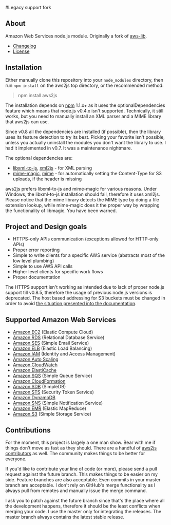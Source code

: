 #Legacy support fork

## About

Amazon Web Services node.js module. Originally a fork of [aws-lib](https://github.com/livelycode/aws-lib/).

 * [Changelog](https://github.com/SaltwaterC/aws2js/blob/master/doc/CHANGELOG.md)
 * [License](https://github.com/SaltwaterC/aws2js/blob/master/doc/LICENSE.md)

## Installation

Either manually clone this repository into your `node_modules` directory, then run `npm install` on the aws2js top directory, or the recommended method:

> npm install aws2js

The installation depends on [npm](https://github.com/isaacs/npm) 1.1.x+ as it uses the optionalDependencies feature which means that node.js v0.4.x isn't supported. Technically, it still works, but you need to manually install an XML parser and a MIME library that aws2js can use.

Since v0.8 all the dependencies are installed (if possible), then the library uses its feature detection to try its best. Picking your favorite isn't possible, unless you actually uninstall the modules you don't want the library to use. I had it implemented in v0.7. It was a maintenance nightmare.

The optional dependencies are:

 * [libxml-to-js](https://github.com/SaltwaterC/libxml-to-js), [xml2js](https://github.com/Leonidas-from-XIV/node-xml2js) - for XML parsing
 * [mime-magic](https://github.com/SaltwaterC/mime-magic), [mime](https://github.com/broofa/node-mime) - for automatically setting the Content-Type for S3 uploads, if the header is missing

aws2js prefers libxml-to-js and mime-magic for various reasons. Under Windows, the libxml-to-js installation should fail, therefore it uses xml2js. Please notice that the mime library detects the MIME type by doing a file extension lookup, while mime-magic does it the proper way by wrapping the functionality of libmagic. You have been warned.

## Project and Design goals

 * HTTPS-only APIs communication (exceptions allowed for HTTP-only APIs)
 * Proper error reporting
 * Simple to write clients for a specific AWS service (abstracts most of the low level plumbing)
 * Simple to use AWS API calls
 * Higher level clients for specific work flows
 * Proper documentation

The HTTPS support isn't working as intended due to lack of proper node.js support till v0.8.5, therefore the usage of previous node.js versions is deprecated. The host based addressing for S3 buckets must be changed in order to avoid [the situation presented into the documentation](https://github.com/SaltwaterC/aws2js/wiki/Bucket-Name).

## Supported Amazon Web Services

 * [Amazon EC2](https://github.com/SaltwaterC/aws2js/wiki/EC2-Client) (Elastic Compute Cloud)
 * [Amazon RDS](https://github.com/SaltwaterC/aws2js/wiki/RDS-Client) (Relational Database Service)
 * [Amazon SES](https://github.com/SaltwaterC/aws2js/wiki/SES-Client) (Simple Email Service)
 * [Amazon ELB](https://github.com/SaltwaterC/aws2js/wiki/ELB-Client) (Elastic Load Balancing)
 * [Amazon IAM](https://github.com/SaltwaterC/aws2js/wiki/IAM-Client) (Identity and Access Management)
 * [Amazon Auto Scaling](https://github.com/SaltwaterC/aws2js/wiki/Auto-Scaling-Client)
 * [Amazon CloudWatch](https://github.com/SaltwaterC/aws2js/wiki/CloudWatch-Client)
 * [Amazon ElastiCache](https://github.com/SaltwaterC/aws2js/wiki/ElastiCache-Client)
 * [Amazon SQS](https://github.com/SaltwaterC/aws2js/wiki/SQS-Client) (Simple Queue Service)
 * [Amazon CloudFormation](https://github.com/SaltwaterC/aws2js/wiki/CloudFormation-Client)
 * [Amazon SDB](https://github.com/SaltwaterC/aws2js/wiki/SDB-Client) (SimpleDB)
 * [Amazon STS](https://github.com/SaltwaterC/aws2js/wiki/STS-Client) (Security Token Service)
 * [Amazon DynamoDB](https://github.com/SaltwaterC/aws2js/wiki/DynamoDB-Client)
 * [Amazon SNS](https://github.com/SaltwaterC/aws2js/wiki/SNS-Client) (Simple Notification Service)
 * [Amazon EMR](https://github.com/SaltwaterC/aws2js/wiki/EMR-Client) (Elastic MapReduce)
 * [Amazon S3](https://github.com/SaltwaterC/aws2js/wiki/S3-Client) (Simple Storage Service)

## Contributions

For the moment, this project is largely a one man show. Bear with me if things don't move as fast as they should. There are a handful of [aws2js contributors](https://github.com/SaltwaterC/aws2js/blob/master/doc/CONTRIBUTORS.md) as well. The community makes things to be better for everyone.

If you'd like to contribute your line of code (or more), please send a pull request against the future branch. This makes things to be easier on my side. Feature branches are also acceptable. Even commits in your master branch are acceptable. I don't rely on GitHub's merge functionality as I always pull from remotes and manually issue the merge command.

I ask you to patch against the future branch since that's the place where all the development happens, therefore it should be the least conflicts when merging your code. I use the master only for integrating the releases. The master branch always contains the latest stable release.
